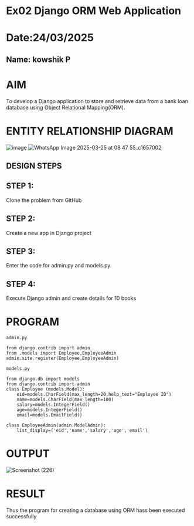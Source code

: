 # Ex02 Django ORM Web Application
# Date:24/03/2025
## Name: kowshik P
# AIM
To develop a Django application to store and retrieve data from a bank loan database using Object Relational Mapping(ORM).

# ENTITY RELATIONSHIP DIAGRAM
![image](https://github.com/user-attachments/assets/e39b80d8-daba-4d44-97a0-9974acad7e38)
![WhatsApp Image 2025-03-25 at 08 47 55_c1657002](https://github.com/user-attachments/assets/0394d65a-d5bf-40c5-8309-35c8343a567b)


## DESIGN STEPS
## STEP 1:
Clone the problem from GitHub

## STEP 2:
Create a new app in Django project

## STEP 3:
Enter the code for admin.py and models.py

## STEP 4:
Execute Django admin and create details for 10 books

# PROGRAM
```
admin.py

from django.contrib import admin
from .models import Employee,EmployeeAdmin
admin.site.register(Employee,EmployeeAdmin)

models.py

from django.db import models
from django.contrib import admin
class Employee (models.Model):
    eid=models.CharField(max_length=20,help_text="Employee ID")
    name=models.CharField(max_length=100)
    salary=models.IntegerField()
    age=models.IntegerField()
    email=models.EmailField()

class EmployeeAdmin(admin.ModelAdmin):
    list_display=('eid','name','salary','age','email')
```
# OUTPUT
![Screenshot (226)](https://github.com/user-attachments/assets/f7ef3a9d-d0f7-45b6-9bad-e518fc9dd00a)

# RESULT
Thus the program for creating a database using ORM hass been executed successfully
